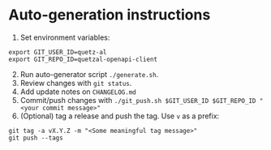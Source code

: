 Auto-generation instructions
============================

1. Set environment variables:
```
export GIT_USER_ID=quetz-al
export GIT_REPO_ID=quetzal-openapi-client
```
2. Run auto-generator script `./generate.sh`.
3. Review changes with `git status`.
4. Add update notes on `CHANGELOG.md`
5. Commit/push changes with `./git_push.sh $GIT_USER_ID $GIT_REPO_ID "<your commit message>"`
6. (Optional) tag a release and push the tag. Use `v` as a prefix:
```
git tag -a vX.Y.Z -m "<Some meaningful tag message>"
git push --tags
```

